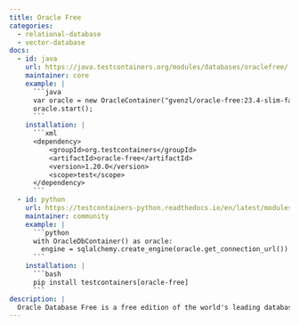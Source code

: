 ```yaml
---
title: Oracle Free
categories:
  - relational-database
  - vector-database
docs:
  - id: java
    url: https://java.testcontainers.org/modules/databases/oraclefree/
    maintainer: core
    example: |
      ```java
      var oracle = new OracleContainer("gvenzl/oracle-free:23.4-slim-faststart");
      oracle.start();
      ```
    installation: |
      ```xml
      <dependency>
          <groupId>org.testcontainers</groupId>
          <artifactId>oracle-free</artifactId>
          <version>1.20.0</version>
          <scope>test</scope>
      </dependency>
      ```
  - id: python
    url: https://testcontainers-python.readthedocs.io/en/latest/modules/oracle-free/README.html
    maintainer: community
    example: |
      ```python
      with OracleDbContainer() as oracle:
        engine = sqlalchemy.create_engine(oracle.get_connection_url())
      ```
    installation: |
      ```bash
      pip install testcontainers[oracle-free]
      ```
description: |
  Oracle Database Free is a free edition of the world's leading database specifically designed for anybody to develop, learn, and run on Oracle Database for free.
---
```

